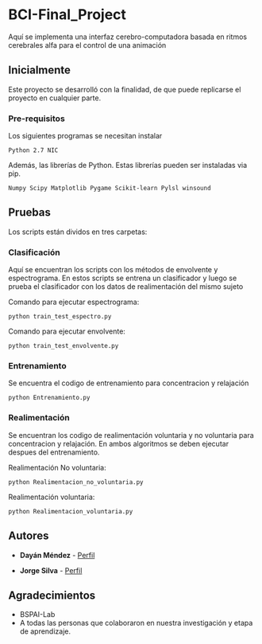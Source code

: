 # BCI-Final_Project
Aquí se implementa una interfaz cerebro-computadora basada en ritmos cerebrales alfa para el control de una animación 

## Inicialmente

Este proyecto se desarrolló con la finalidad, de que puede replicarse el proyecto en cualquier parte.

### Pre-requisitos

Los siguientes programas se necesitan instalar
```
Python 2.7 NIC
```
Además, las librerías de Python.
Estas librerías pueden ser instaladas via pip.
```
Numpy Scipy Matplotlib Pygame Scikit-learn Pylsl winsound
```

## Pruebas

Los scripts están dividos en tres carpetas:

### Clasificación

Aquí se encuentran los scripts con los métodos de envolvente y espectrograma. En estos scripts se entrena un clasificador y luego se prueba el clasificador con los datos de realimentación del mismo sujeto

Comando para ejecutar espectrograma:
```
python train_test_espectro.py
```

Comando para ejecutar envolvente:
```
python train_test_envolvente.py
```
### Entrenamiento

Se encuentra el codigo de entrenamiento para concentracion y relajación 

```
python Entrenamiento.py
```

### Realimentación

Se encuentran los codigo de realimentación voluntaria y no voluntaria para concentracion y relajación. 
En ambos algoritmos se deben ejecutar despues del entrenamiento.

Realimentación No voluntaria:
```
python Realimentacion_no_voluntaria.py
```

Realimentación voluntaria:
```
python Realimentacion_voluntaria.py
```

## Autores

* **Dayán Méndez** - [Perfil](https://github.com/djmv)

* **Jorge Silva** - [Perfil](https://github.com/JorgeluissilvaC)

## Agradecimientos

* BSPAI-Lab
* A todas las personas que colaboraron en nuestra investigación y etapa de aprendizaje.
